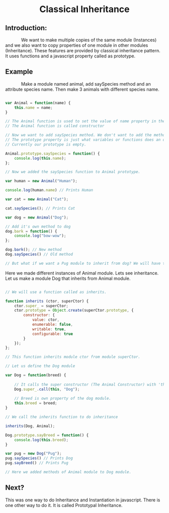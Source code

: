<h1 align = "center">Classical Inheritance</h1>
<h2> Introduction: </h2>
<p style = "text-indent: 10%">We want to make multiple copies of the same module (Instances) and we also want to copy properties of one module in other modules (Inheritance). These features are provided by classical inheritance pattern. It uses functions and a javascript property called as prototype.</p>

<h2>Example</h2>
<p style = "text-indent: 10%">Make a module named animal, add saySpecies method and an attribute species name. Then make 3 animals with different species name.</p>

```js

var Animal = function(name) {
	this.name = name;
}

// The Animal function is used to set the value of name property in the objects that are created
// The Animal function is called constructor

// Now we want to add saySpecies method. We don't want to add the method to each object, so we use prototype property in javascript.
// The prototype property is just what variables or functions does an object contain.
// Currently our prototype is empty.

Animal.prototype.saySpecies = function() {
	console.log(this.name);
};

// Now we added the saySpecies function to Animal prototype.

var human = new Animal("Human");

console.log(human.name) // Prints Human

var cat = new Animal("Cat");

cat.saySpecies(); // Prints Cat

var dog = new Animal("Dog");

// Add it's own method to dog
dog.bark = function() {
	console.log("bow-wow");
};

dog.bark(); // New method
dog.saySpecies() // Old method

// But what if we want a Pug module to inherit from dog? We will have to convert dog into a module as well. This is Inheritance.

```

Here we made different instances of Animal module. Lets see inheritance.
Let us make a module Dog that inherits from Animal module.

```js

// We will use a function called as inherits.

function inherits (ctor, superCtor) {
	ctor.super_ = superCtor;
    ctor.prototype = Object.create(superCtor.prototype, {
    	constructor: {
        	value: ctor,
            enumerable: false,
            writable: true,
            configurable: true
        }
    });
};

// This function inherits module ctor from module superCtor.

// Let us define the Dog module

var Dog = function(breed) {
	
    // It calls the super constructor (The Animal Constructor) with 'this' object and species name
	Dog.super_.call(this, "Dog");
    
    // Breed is own property of the dog module.
    this.breed = breed;
}

// We call the inherits function to do inheritance

inherits(Dog, Animal);

Dog.prototype.sayBreed = function() {
	console.log(this.breed);
}

var pug = new Dog("Pug");
pug.saySpecies() // Prints Dog
pug.sayBreed() // Prints Pug

// Here we added methods of Animal module to Dog module.
```

<h2>Next?</h2> This was one way to do Inheritance and Instantiation in javascript. There is one other way to do it. It is called Prototypal Inheritance.

